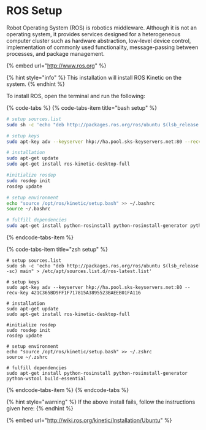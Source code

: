 # ROS Setup

Robot Operating System \(ROS\) is robotics middleware. Although it is not an operating system, it provides services designed for a heterogeneous computer cluster such as hardware abstraction, low-level device control, implementation of commonly used functionality, message-passing between processes, and package management. 

{% embed url="http://www.ros.org" %}

{% hint style="info" %}
This installation will install ROS Kinetic on the system.
{% endhint %}

To install ROS, open the terminal and run the following:

{% code-tabs %}
{% code-tabs-item title="bash setup" %}
```bash
# setup sources.list
sudo sh -c 'echo "deb http://packages.ros.org/ros/ubuntu $(lsb_release -sc) main" > /etc/apt/sources.list.d/ros-latest.list'

# setup keys
sudo apt-key adv --keyserver hkp://ha.pool.sks-keyservers.net:80 --recv-key 421C365BD9FF1F717815A3895523BAEEB01FA116

# installation
sudo apt-get update
sudo apt-get install ros-kinetic-desktop-full

#initialize rosdep
sudo rosdep init
rosdep update

# setup environment
echo "source /opt/ros/kinetic/setup.bash" >> ~/.bashrc
source ~/.bashrc

# fulfill dependencies
sudo apt-get install python-rosinstall python-rosinstall-generator python-wstool build-essential
```
{% endcode-tabs-item %}

{% code-tabs-item title="zsh setup" %}
```
# setup sources.list
sudo sh -c 'echo "deb http://packages.ros.org/ros/ubuntu $(lsb_release -sc) main" > /etc/apt/sources.list.d/ros-latest.list'

# setup keys
sudo apt-key adv --keyserver hkp://ha.pool.sks-keyservers.net:80 --recv-key 421C365BD9FF1F717815A3895523BAEEB01FA116

# installation
sudo apt-get update
sudo apt-get install ros-kinetic-desktop-full

#initialize rosdep
sudo rosdep init
rosdep update

# setup environment
echo "source /opt/ros/kinetic/setup.bash" >> ~/.zshrc
source ~/.zshrc

# fulfill dependencies
sudo apt-get install python-rosinstall python-rosinstall-generator python-wstool build-essential

```
{% endcode-tabs-item %}
{% endcode-tabs %}

{% hint style="warning" %}
If the above install fails, follow the instructions given here:
{% endhint %}

{% embed url="http://wiki.ros.org/kinetic/Installation/Ubuntu​" %}





